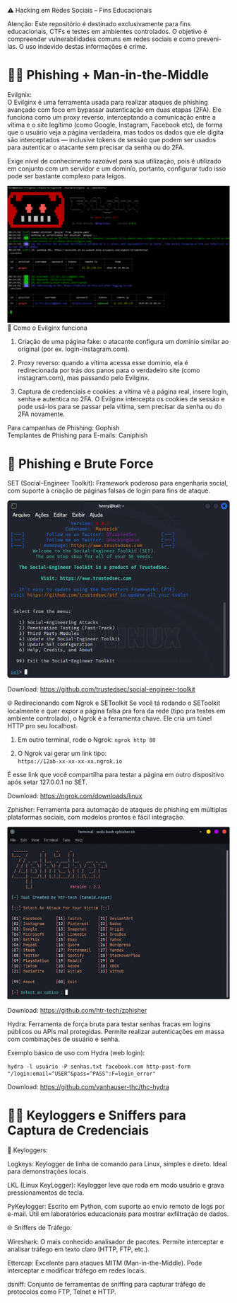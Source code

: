 ⚠️ Hacking em Redes Sociais – Fins Educacionais

Atenção: Este repositório é destinado exclusivamente para fins educacionais, CTFs e testes em ambientes controlados.
O objetivo é compreender vulnerabilidades comuns em redes sociais e como preveni-las.
O uso indevido destas informações é crime.

👨‍💻 Phishing + Man-in-the-Middle
============================

Evilgnix:  
O Evilginx é uma ferramenta usada para realizar ataques de phishing avançado com foco em bypassar autenticação em duas etapas (2FA). Ele funciona como um proxy reverso, interceptando a comunicação entre a vítima e o site legítimo (como Google, Instagram, Facebook etc), de forma que o usuário veja a página verdadeira, mas todos os dados que ele digita são interceptados — inclusive tokens de sessão que podem ser usados para autenticar o atacante sem precisar da senha ou do 2FA.  

Exige nível de conhecimento razoável para sua utilização, pois é utilizado em conjunto com um servidor e um dominío, portanto, configurar tudo isso pode ser bastante complexo para leigos.

![descrição](/evilginx.png)  
🧠 Como o Evilginx funciona  

1. Criação de uma página fake: o atacante configura um domínio similar ao original (por ex. login-instagram.com).  

2. Proxy reverso: quando a vítima acessa esse domínio, ela é redirecionada por trás dos panos para o verdadeiro site (como instagram.com), mas passando pelo Evilginx.  

3. Captura de credenciais e cookies: a vítima vê a página real, insere login, senha e autentica no 2FA. O Evilginx intercepta os cookies de sessão e pode usá-los para se passar pela vítima, sem precisar da senha ou do 2FA novamente.

Para campanhas de Phishing: Gophish  
Templantes de Phishing para E-mails: Caniphish  

🔐 Phishing e Brute Force  
==========================

SET (Social-Engineer Toolkit):
Framework poderoso para engenharia social, com suporte à criação de páginas falsas de login para fins de ataque.

![descrição](/setoolkit.png)

Download: https://github.com/trustedsec/social-engineer-toolkit

🌐 Redirecionando com Ngrok e SEToolkit
Se você tá rodando o SEToolkit localmente e quer expor a página falsa pra fora da rede (tipo pra testes em ambiente controlado), o Ngrok é a ferramenta chave. Ele cria um túnel HTTP pro seu localhost.

1. Em outro terminal, rode o Ngrok:
    ```ngrok http 80 ```

2. O Ngrok vai gerar um link tipo:  
    ``` https://12ab-xx-xx-xx-xx.ngrok.io ```
   
É esse link que você compartilha para testar a página em outro dispositivo após setar 127.0.0.1 no SET.

Download: https://ngrok.com/downloads/linux  
   
Zphisher:
Ferramenta para automação de ataques de phishing em múltiplas plataformas sociais, com modelos prontos e fácil integração.

![descrição](/workflow.gif)

Download: https://github.com/htr-tech/zphisher

Hydra:
Ferramenta de força bruta para testar senhas fracas em logins públicos ou APIs mal protegidas.
Permite realizar autenticações em massa com combinações de usuário e senha.

Exemplo básico de uso com Hydra (web login):

    hydra -l usuário -P senhas.txt facebook.com http-post-form "/login:email=^USER^&pass=^PASS^:F=login_error"  

Download: https://github.com/vanhauser-thc/thc-hydra

🕵️‍♂️ Keyloggers e Sniffers para Captura de Credenciais
=====================================================

🔑 Keyloggers:

Logkeys:
Keylogger de linha de comando para Linux, simples e direto. Ideal para demonstrações locais.

LKL (Linux KeyLogger):
Keylogger leve que roda em modo usuário e grava pressionamentos de tecla.

PyKeylogger:
Escrito em Python, com suporte ao envio remoto de logs por e-mail. Útil em laboratórios educacionais para mostrar exfiltração de dados.

🌐 Sniffers de Tráfego:

Wireshark:
O mais conhecido analisador de pacotes. Permite interceptar e analisar tráfego em texto claro (HTTP, FTP, etc.).

Ettercap:
Excelente para ataques MITM (Man-in-the-Middle). Pode interceptar e modificar tráfego em redes locais.

dsniff:
Conjunto de ferramentas de sniffing para capturar tráfego de protocolos como FTP, Telnet e HTTP.
